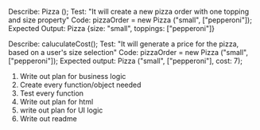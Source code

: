Describe: Pizza ();
Test: "It will create a new pizza order with one topping and size property"
Code: pizzaOrder = new Pizza ("small", ["pepperoni"]);
Expected Output: Pizza {size: "small", toppings: ["pepperoni"]}


Describe: caluculateCost();
Test: "It will generate a price for the pizza, based on a user's size selection"
Code: pizzaOrder = new Pizza ("small", ["pepperoni"]);
Expected output: Pizza ("small", ["pepperoni"], cost: 7);





1. Write out plan for business logic
2. Create every function/object needed
3. Test every function
4. Write out plan for html
5. write out plan for UI logic
6. Write out readme